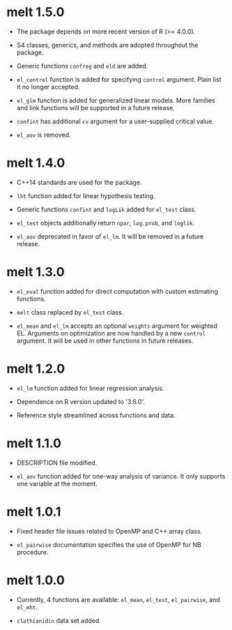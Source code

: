 # melt 1.5.0
* The package depends on more recent version of R (>= 4.0.0).

* S4 classes, generics, and methods are adopted throughout the package.

* Generic functions `confreg` and `eld` are added.

* `el_control` function is added for specifying `control` argument. Plain list it no longer accepted.

* `el_glm` function is added for generalized linear models. More families and link functions will be supported in a future release.

* `confint` has additional `cv` argument for a user-supplied critical value.

* `el_aov` is removed. 


# melt 1.4.0
* C++14 standards are used for the package.

* `lht` function added for linear hypothesis testing.

* Generic functions `confint` and `logLik` added for `el_test` class.

* `el_test` objects additionally return `npar`, `log.prob`, and `loglik`.

* `el_aov` deprecated in favor of `el_lm`. It will be removed in a future release. 


# melt 1.3.0
* `el_eval` function added for direct computation with custom estimating functions.

* `melt` class replaced by `el_test` class.

* `el_mean` and `el_lm` accepts an optional `weights` argument for weighted EL. Arguments on optimization are now handled by a new `control` argument. It will be used in other functions in future releases.


# melt 1.2.0
* `el_lm` function added for linear regression analysis.

* Dependence on R version updated to '3.6.0'.

* Reference style streamlined across functions and data.


# melt 1.1.0

* DESCRIPTION file modified. 

* `el_aov` function added for one-way analysis of variance. It only supports one variable at the moment.


# melt 1.0.1

* Fixed header file issues related to OpenMP and C++ array class.

* `el_pairwise` documentation specifies the use of OpenMP for NB procedure.


# melt 1.0.0
* Currently, 4 functions are available: `el_mean`, `el_test`, `el_pairwise`, and `el_mht`.

* `clothianidin` data set added.
